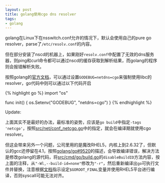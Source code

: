 ```yaml
---
layout: post
title: golang使用cgo dns resolver
tags:
- golang
---
```

golang在Linux下在nsswitch.conf允许的情况下，默认会使用自己的pure go resolver，parse了`/etc/resolv.conf`的内容。

但在部分安装了nscd的机器上，如果刚好`resolv.conf`中配置了无效的dns服务器，则ping和curl命令都可以通过nscd的缓存获取到解析结果，而golang的程序则会报错解析失败。

按照golang的[官方文档](https://golang.org/pkg/net/#hdr-Name_Resolution)，可以通过设置`GODEBUG=netdns=cgo`来强制使用libc的resolver，go代码中则可以通过以下代码开启

{% highlight go %}
import "os"

func init() {
	os.Setenv("GODEBUG", "netdns=cgo")
}
{% endhighlight %}

Update:

上面其实不是最好的办法，最标准的姿势，应该是`go build`中指定`-tags 'netcgo'`，按照[src/net/conf_netcgo.go](https://golang.org/src/net/conf_netcgo.go)中的指定，就会在编译期就使用cgo resolver。

但这会带来另外一个问题，公司里用的是魔改RHEL5，内核上到2.6.32了，但默认的gcc还停留在4.1，按照[golang/go#9520](https://github.com/golang/go/issues/9520)的描述，会导致编译错误，解决方法是修改golang的源代码，将[src/cmd/go/build.go](https://golang.org/src/cmd/go/build.go#L3630)的`disableBuildID`方法内容，按上面的注释，从`"-Wl,--build-id=none"`修改为`"-r"`，然后重新编译出`go`可执行文件并替换，注意根据[文档](https://golang.org/doc/install/source#environment)指示设定`$GOROOT_FINAL`变量并使用RHEL5平台进行编译，否则syscall可能无法对齐。
